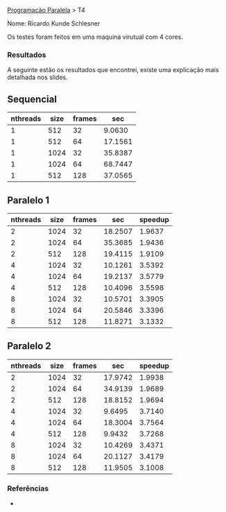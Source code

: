 [Programação Paralela](https://github.com/AndreaInfUFSM/elc139-2018a) > T4

Nome: Ricardo Kunde Schlesner

Os testes foram feitos em uma maquina virutual com 4 cores.

### Resultados

A seguinte estão os resultados que encontrei, existe uma explicação mais detalhada nos slides.

## Sequencial

| nthreads | size    | frames    | sec     |
|----------|---------|-----------|---------|
| 1        | 512     | 32        | 9.0630  |
| 1        | 512     | 64        | 17.1561 |
| 1        | 1024    | 32        | 35.8387 |
| 1        | 1024    | 64        | 68.7447 |
| 1        | 512     | 128       | 37.0565 |


## Paralelo 1

| nthreads | size    | frames    | sec     | speedup | 
|----------|---------|-----------|---------|---------|
| 2        | 1024    | 32        | 18.2507 | 1.9637  |
| 2        | 1024    | 64        | 35.3685 | 1.9436  |
| 2        | 512     | 128       | 19.4115 | 1.9109  |
| 4        | 1024    | 32        | 10.1261 | 3.5392  |
| 4        | 1024    | 64        | 19.2137 | 3.5779  |
| 4        | 512     | 128       | 10.4096 | 3.5598  |
| 8        | 1024    | 32        | 10.5701 | 3.3905  |
| 8        | 1024    | 64        | 20.5846 | 3.3396  |
| 8        | 512     | 128       | 11.8271 | 3.1332  |


## Paralelo 2

| nthreads | size    | frames    | sec     | speedup | 
|----------|---------|-----------|---------|---------|
| 2        | 1024    | 32        | 17.9742 | 1.9938  |
| 2        | 1024    | 64        | 34.9139 | 1.9689  |
| 2        | 512     | 128       | 18.8152 | 1.9694  |
| 4        | 1024    | 32        | 9.6495  | 3.7140  |
| 4        | 1024    | 64        | 18.3004 | 3.7564  |
| 4        | 512     | 128       | 9.9432  | 3.7268  |
| 8        | 1024    | 32        | 10.4269 | 3.4371  |
| 8        | 1024    | 64        | 20.1127 | 3.4179  |
| 8        | 512     | 128       | 11.9505 | 3.1008  |


### Referências
-

